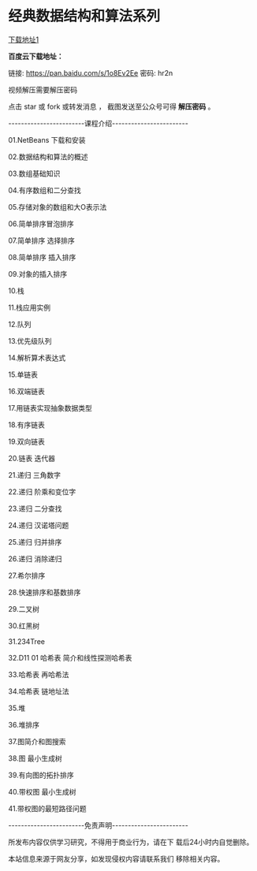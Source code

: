 # 经典数据结构和算法系列

[下载地址1](https://pan.baidu.com/s/1rO7pfUGQzgwE_W9ifBAdqA)

**百度云下载地址：**

链接: https://pan.baidu.com/s/1o8Ev2Ee 密码: hr2n

视频解压需要解压密码

点击 star 或 fork 或转发消息 ， 截图发送至公众号可得 **解压密码** 。


------------------------课程介绍------------------------

01.NetBeans 下载和安装

02.数据结构和算法的概述

03.数组基础知识

04.有序数组和二分查找

05.存储对象的数组和大O表示法

06.简单排序冒泡排序

07.简单排序 选择排序

08.简单排序 插入排序

09.对象的插入排序

10.栈

11.栈应用实例

12.队列

13.优先级队列

14.解析算术表达式

15.单链表

16.双端链表

17.用链表实现抽象数据类型

18.有序链表

19.双向链表

20.链表 迭代器

21.递归 三角数字

22.递归 阶乘和变位字

23.递归 二分查找

24.递归 汉诺塔问题

25.递归 归并排序

26.递归 消除递归

27.希尔排序

28.快速排序和基数排序

29.二叉树

30.红黑树

31.234Tree

32.D11 01 哈希表 简介和线性探测哈希表

33.哈希表 再哈希法

34.哈希表 链地址法

35.堆

36.堆排序

37.图简介和图搜索

38.图 最小生成树

39.有向图的拓扑排序

40.带权图 最小生成树

41.带权图的最短路径问题

------------------------免责声明------------------------

所发布内容仅供学习研究，不得用于商业行为，请在下
载后24小时内自觉删除。

本站信息来源于网友分享，如发现侵权内容请联系我们
移除相关内容。

